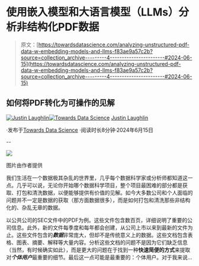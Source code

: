 # 使用嵌入模型和大语言模型（LLMs）分析非结构化PDF数据

> 原文：[https://towardsdatascience.com/analyzing-unstructured-pdf-data-w-embedding-models-and-llms-f83ae9a57c2b?source=collection_archive---------4-----------------------#2024-06-15](https://towardsdatascience.com/analyzing-unstructured-pdf-data-w-embedding-models-and-llms-f83ae9a57c2b?source=collection_archive---------4-----------------------#2024-06-15)

## 如何将PDF转化为可操作的见解

[](https://medium.com/@justin.laughlin12?source=post_page---byline--f83ae9a57c2b--------------------------------)[![Justin Laughlin](../Images/831e75b86ed267033ac09540ce52d6b6.png)](https://medium.com/@justin.laughlin12?source=post_page---byline--f83ae9a57c2b--------------------------------)[](https://towardsdatascience.com/?source=post_page---byline--f83ae9a57c2b--------------------------------)[![Towards Data Science](../Images/a6ff2676ffcc0c7aad8aaf1d79379785.png)](https://towardsdatascience.com/?source=post_page---byline--f83ae9a57c2b--------------------------------) [Justin Laughlin](https://medium.com/@justin.laughlin12?source=post_page---byline--f83ae9a57c2b--------------------------------)

·发布于[Towards Data Science](https://towardsdatascience.com/?source=post_page---byline--f83ae9a57c2b--------------------------------) ·阅读时长8分钟·2024年6月15日

--

![](../Images/c01ac4dafe564a7df8a588cc9e784f81.png)

图片由作者提供

我们生活在一个数据极其杂乱的世界里，几乎每个数据科学家或分析师都知道这一点。几乎可以说，无论你开始哪个数据科学项目，整个项目最困难的部分都是获取、打包和清洗数据，以便能够提供有价值的见解。如今大多数公司和个人面临的问题并不一定是数据的获取（那方面数据很多），而是如何打包和清洗那些非结构化的、杂乱无章的数据。

以公共公司的SEC文件中的PDF为例。这些文件包含数百页，详细说明了重要的公司信息。此外，新的文件每季度和每年都会创建，从公司上市以来到最新的文件为止。这些文件包含的***数据***非常庞大，但却不是传统意义上的数据。这些文档包含表格、图表、摘要、解释等大量内容。分析这些文档的问题不是因为它们缺乏信息（当然，有时候确实如此），而是更大的问题在于找到一种**快速简便的方式**来提取对***个体用户***最重要的细节。最后这一点可能是最重要的：个体用户。对于我来说…
